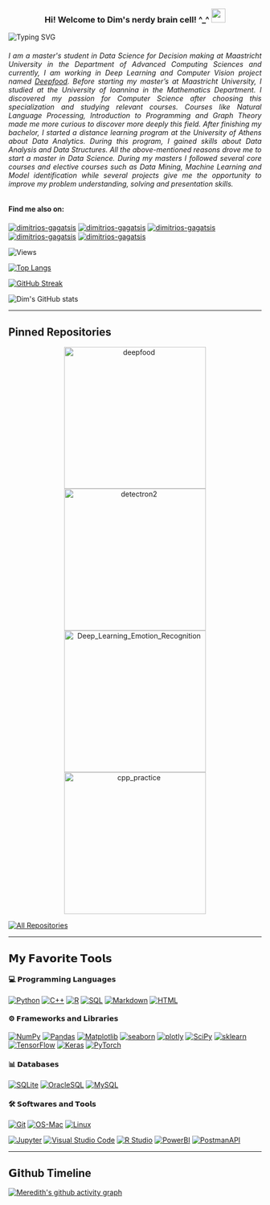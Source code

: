 <h3 align="center">
  Hi! Welcome to Dim's nerdy brain cell! ^_^
  <img src="https://media.giphy.com/media/hvRJCLFzcasrR4ia7z/giphy.gif" width="28">
</h3>

![Typing SVG](https://readme-typing-svg.demolab.com/?lines=Hello!+My+name+is+Dimitrios!;You+can+call+me+dim+^_^;)


<h6 align="justify"> I am a master's student in Data Science for Decision making at Maastricht University in the Department of Advanced Computing Sciences and currently, I am working in Deep Learning and Computer Vision project named <a href="https://github.com/dimgag/deepfood"> Deepfood</a>. Before starting my master’s at Maastricht University, I studied at the University of Ioannina in the Mathematics Department. I discovered my passion for Computer Science after choosing this specialization and studying relevant courses. Courses like Natural Language Processing, Introduction to Programming and Graph Theory made me more curious to discover more deeply this field. After finishing my bachelor, I started a distance learning program at the University of Athens about Data Analytics. During this program, I gained skills about Data Analysis and Data Structures. All the above-mentioned reasons drove me to start a master in Data Science. During my masters I followed several core courses and elective courses such as Data Mining, Machine Learning and Model identification while several projects give me the opportunity to improve my problem understanding, solving and presentation skills.</h6>


#### Find me also on:
<a href="https://www.linkedin.com/in/dimitriosgagatsis/" target="blank"><img align="center" src="https://img.shields.io/badge/LinkedIn-blue?style=flat&logo=linkedin&labelColor=a" alt="dimitrios-gagatsis" /></a>
<a href="https://medium.com/@gagatsis94" target="blank"><img align="center" src="https://img.shields.io/badge/Medium-black?style=flat&logo=medium&labelColor=black" alt="dimitrios-gagatsis" /></a>
<a href="https://www.instagram.com/dim__gag/" target="blank"><img align="center" src="https://img.shields.io/badge/Instagram-purple?style=flat&logo=instagram&labelColor=a" alt="dimitrios-gagatsis" /></a>
<a href="https://orcid.org/0000-0001-9302-3153" target="blank"><img align="center" src="https://img.shields.io/badge/orcid-blac?style=flat&logo=orcid&labelColor=gray" alt="dimitrios-gagatsis" /></a>
<a href="mailto:gagatsis94@gmail.com" target="blank"><img align="center" src="https://img.shields.io/badge/%40-mail-blue" alt="dimitrios-gagatsis" /></a>

![Views](https://komarev.com/ghpvc/?username=your-github-dimgagw&color=blue)


[![Top Langs](https://github-readme-stats.vercel.app/api/top-langs/?username=dimgag&layout=compact&theme=github_dark)](https://github.com/dimgag/github-readme-stats)

[![GitHub Streak](https://github-readme-streak-stats.herokuapp.com/?user=dimgag&theme=github-dark-blue)](https://git.io/streak-stats)

![Dim's GitHub stats](https://github-readme-stats.vercel.app/api?username=dimgag&show_icons=true&theme=github_dark)

***

## **Pinned Repositories**
<p align="center">
  <a href="https://github.com/dimgag/deepfood"><img width="282" src="https://denvercoder1-github-readme-stats.vercel.app/api/pin?username=dimgag&repo=deepfood&theme=github_dark&hide_border=false&show_icons=true" alt="deepfood"></a>
  <a href="https://github.com/dimgag/detectron2"><img width="282" src="https://denvercoder1-github-readme-stats.vercel.app/api/pin?username=dimgag&repo=detectron2&theme=github_dark&hide_border=false&show_icons=true" alt="detectron2"></a>
  <a href="https://github.com/dimgag/Deep_Learning_Emotion_Recognition"><img width="282" src="https://denvercoder1-github-readme-stats.vercel.app/api/pin?username=dimgag&repo=Deep_Learning_Emotion_Recognition&theme=github_dark&hide_border=false&show_icons=true" alt="Deep_Learning_Emotion_Recognition"></a>
  <a href="https://github.com/dimgag/cpp_practice"><img width="282" src="https://denvercoder1-github-readme-stats.vercel.app/api/pin?username=dimgag&repo=cpp_practice&theme=github_dark&hide_border=false&show_icons=true" alt="cpp_practice"></a>
</p>

<p align="left">
  <a href="https://github.com/dimgag?tab=repositories&sort=stargazers"><img alt="All Repositories" title="All Repositories" src="https://custom-icon-badges.herokuapp.com/badge/-All%20Repos-2962FF?style=for-the-badge&logoColor=white&logo=repo"/></a>
</p>


***

## 𝗠𝘆 𝗙𝗮𝘃𝗼𝗿𝗶𝘁𝗲 𝗧𝗼𝗼𝗹𝘀

#### 💻 𝗣𝗿𝗼𝗴𝗿𝗮𝗺𝗺𝗶𝗻𝗴 𝗟𝗮𝗻𝗴𝘂𝗮𝗴𝗲𝘀
  <a href="#"><img alt="Python" src="https://img.shields.io/badge/Python-00498D.svg?logo=python&logoColor=white"></a>
  <a href="#"><img alt="C++" src="https://img.shields.io/badge/-C++-blue?logo=c%?logo=python&logoColor=white"></a>
  <a href="#"><img alt="R" src="https://custom-icon-badges.herokuapp.com/badge/R-00172D.svg?logo=R&logoColor=white"></a>
  <a href="#"><img alt="SQL" src="https://custom-icon-badges.herokuapp.com/badge/SQL-02386E.svg?logo=database&logoColor=white"></a>
  <a href="#"><img alt="Markdown" src="https://img.shields.io/badge/Markdown-000000.svg?logo=markdown&logoColor=white"></a>
  <a href="#"><img alt="HTML" src="https://custom-icon-badges.herokuapp.com/badge/HTML-0052A2.svg?logo=HTML&logoColor=white"></a>
  
  
#### ⚙️ 𝗙𝗿𝗮𝗺𝗲𝘄𝗼𝗿𝗸𝘀 𝗮𝗻𝗱 𝗟𝗶𝗯𝗿𝗮𝗿𝗶𝗲𝘀
  <a href="#"><img alt="NumPy" src="https://img.shields.io/badge/Numpy-225366.svg?logo=numpy&logoColor=white"></a>
  <a href="#"><img alt="Pandas" src="https://img.shields.io/badge/Pandas-2A677F.svg?logo=pandas&logoColor=white"></a>
  <a href="#"><img alt="Matplotlib" src="https://img.shields.io/badge/Matplotlib-337C99.svg?logo=matplotlib-python&logoColor=white"></a>
  <a href="#"><img alt="seaborn" src="https://img.shields.io/badge/seaborn-3B91B2.svg?logo=pandas&logoColor=white"></a>
  <a href="#"><img alt="plotly" src="https://img.shields.io/badge/plotly-44A6CC.svg?logo=plotly-python&logoColor=white"></a>
  <a href="#"><img alt="SciPy" src="https://img.shields.io/badge/SciPy-4CBBE5.svg?logo=scipy&logoColor=white"></a>
  <a href="#"><img alt="sklearn" src="https://img.shields.io/badge/sklearn-55d0ff.svg?logo=scikitlearn&logoColor=white"></a>
  <a href="#"><img alt="TensorFlow" src="https://img.shields.io/badge/TensorFlow-AAE7FF.svg?logo=TensorFlow&logoColor=white"></a>
  <a href="#"><img alt="Keras" src="https://img.shields.io/badge/Keras-DDF5FF.svg?logo=Keras&logoColor=white"></a>
  <a href="#"><img alt="PyTorch" src="https://img.shields.io/badge/PyTorch-DDF5FF.svg?logo=Pytorch&logoColor=white"></a>

  

  
#### 📊 𝗗𝗮𝘁𝗮𝗯𝗮𝘀𝗲𝘀

  <a href="#"><img alt="SQLite" src ="https://img.shields.io/badge/SQLite-99E2FF.svg?logo=sqlite&logoColor=white"></a>
  <a href="#"><img alt="OracleSQL" src="https://img.shields.io/badge/OracleSQL-BBECFF.svg?logo=mysql&logoColor=white"></a>
  <a href="#"><img alt="MySQL" src="https://img.shields.io/badge/MySQL-EEFAFF.svg?logo=mysql&logoColor=white"></a>
  

#### 🛠️ 𝗦𝗼𝗳𝘁𝘄𝗮𝗿𝗲𝘀 𝗮𝗻𝗱 𝗧𝗼𝗼𝗹𝘀
  <a href="#"><img alt="Git" src="https://img.shields.io/badge/Git-182E33.svg?logo=git&logoColor=white"></a>
  <a href="#"><img alt="OS-Mac" src="https://img.shields.io/badge/-%20MacOS-555555?logo=apple&logoColor=white"></a>
  <a href="#"><img alt="Linux" src="https://img.shields.io/badge/-%20linux-555555?logo=linux&logoColor=white"></a>

  <a href="#"><img alt="Jupyter" src="https://img.shields.io/badge/Jupyter-315C66.svg?logo=Jupyter&logoColor=white"></a>
  <a href="#"><img alt="Visual Studio Code" src="https://img.shields.io/badge/Visual%20Studio%20Code-3D747F.svg?logo=visual-studio-code&logoColor=white"></a>
  <a href="#"><img alt="R Studio" src="https://img.shields.io/badge/R Studio-4A8B99.svg?logo=RStudio&logoColor=white"></a>
  <a href="#"><img alt="PowerBI" src="https://img.shields.io/badge/PowerBI-4A8B99.svg?logo=Powerbi&logoColor=white"></a>
  <a href="#"><img alt="PostmanAPI" src="https://img.shields.io/badge/Postman-4A8B99.svg?logo=postman&logoColor=white"></a>


***
## 𝗚𝗶thub Timeline
[![Meredith's github activity graph](https://activity-graph.herokuapp.com/graph?username=dimgag&theme=gotham&timezone=timezone['America/Honolulu'])](https://github.com/ashutosh00710/github-readme-activity-graph)

